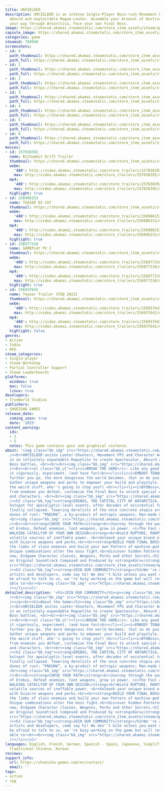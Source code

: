 ```yaml
---
title: UNYIELDER
description: UNYIELDER is an intense Single-Player Boss-rush Movement FPS with an
  absurd and exploitable Rogue-Looter. Assemble your Arsenal of Destruction, Smash
  your way through Antarctica, Face your own Final Boss.
image: https://shared.akamai.steamstatic.com/store_item_assets/steam/apps/789940/header.jpg?t=1731071941
capsule_image: https://shared.akamai.steamstatic.com/store_item_assets/steam/apps/789940/capsule_231x87.jpg?t=1731071941
categories: game
steamid: 789940
screenshots:
- id: 0
  path_thumbnail: https://shared.akamai.steamstatic.com/store_item_assets/steam/apps/789940/ss_5582acd0682b10e92d0b29d354517e54b89b08bb.600x338.jpg?t=1731071941
  path_full: https://shared.akamai.steamstatic.com/store_item_assets/steam/apps/789940/ss_5582acd0682b10e92d0b29d354517e54b89b08bb.1920x1080.jpg?t=1731071941
- id: 1
  path_thumbnail: https://shared.akamai.steamstatic.com/store_item_assets/steam/apps/789940/ss_a5866e2a8d3dd5f2d590bf07f29ebb43e917938d.600x338.jpg?t=1731071941
  path_full: https://shared.akamai.steamstatic.com/store_item_assets/steam/apps/789940/ss_a5866e2a8d3dd5f2d590bf07f29ebb43e917938d.1920x1080.jpg?t=1731071941
- id: 2
  path_thumbnail: https://shared.akamai.steamstatic.com/store_item_assets/steam/apps/789940/ss_1ae7531a2c83a8c7cc51b8a1ece724511f6f5012.600x338.jpg?t=1731071941
  path_full: https://shared.akamai.steamstatic.com/store_item_assets/steam/apps/789940/ss_1ae7531a2c83a8c7cc51b8a1ece724511f6f5012.1920x1080.jpg?t=1731071941
- id: 3
  path_thumbnail: https://shared.akamai.steamstatic.com/store_item_assets/steam/apps/789940/ss_4f9e51b513e733767c35b1882d4114f78631ee99.600x338.jpg?t=1731071941
  path_full: https://shared.akamai.steamstatic.com/store_item_assets/steam/apps/789940/ss_4f9e51b513e733767c35b1882d4114f78631ee99.1920x1080.jpg?t=1731071941
- id: 4
  path_thumbnail: https://shared.akamai.steamstatic.com/store_item_assets/steam/apps/789940/ss_e500988e612c0f39c3efa2b67df46db20471c0ef.600x338.jpg?t=1731071941
  path_full: https://shared.akamai.steamstatic.com/store_item_assets/steam/apps/789940/ss_e500988e612c0f39c3efa2b67df46db20471c0ef.1920x1080.jpg?t=1731071941
- id: 5
  path_thumbnail: https://shared.akamai.steamstatic.com/store_item_assets/steam/apps/789940/ss_bacfadee6370fb57e2ac326c448764f1420e8892.600x338.jpg?t=1731071941
  path_full: https://shared.akamai.steamstatic.com/store_item_assets/steam/apps/789940/ss_bacfadee6370fb57e2ac326c448764f1420e8892.1920x1080.jpg?t=1731071941
- id: 6
  path_thumbnail: https://shared.akamai.steamstatic.com/store_item_assets/steam/apps/789940/ss_ebf7c1c61770bab1fe870e97154445b8a4803ab3.600x338.jpg?t=1731071941
  path_full: https://shared.akamai.steamstatic.com/store_item_assets/steam/apps/789940/ss_ebf7c1c61770bab1fe870e97154445b8a4803ab3.1920x1080.jpg?t=1731071941
movies:
- id: 257038392
  name: BitSummit Drift Trailer
  thumbnail: https://shared.akamai.steamstatic.com/store_item_assets/steam/apps/257038392/movie.293x165.jpg?t=1721216298
  webm:
    '480': http://video.akamai.steamstatic.com/store_trailers/257038392/movie480_vp9.webm?t=1721216298
    max: http://video.akamai.steamstatic.com/store_trailers/257038392/movie_max_vp9.webm?t=1721216298
  mp4:
    '480': http://video.akamai.steamstatic.com/store_trailers/257038392/movie480.mp4?t=1721216298
    max: http://video.akamai.steamstatic.com/store_trailers/257038392/movie_max.mp4?t=1721216298
  highlight: true
- id: 256986153
  name: TEASER 02 CUT
  thumbnail: https://shared.akamai.steamstatic.com/store_item_assets/steam/apps/256986153/movie.293x165.jpg?t=1701491743
  webm:
    '480': http://video.akamai.steamstatic.com/store_trailers/256986153/movie480_vp9.webm?t=1701491743
    max: http://video.akamai.steamstatic.com/store_trailers/256986153/movie_max_vp9.webm?t=1701491743
  mp4:
    '480': http://video.akamai.steamstatic.com/store_trailers/256986153/movie480.mp4?t=1701491743
    max: http://video.akamai.steamstatic.com/store_trailers/256986153/movie_max.mp4?t=1701491743
  highlight: true
- id: 256977310
  name: GAMEPLAY PV 2
  thumbnail: https://shared.akamai.steamstatic.com/store_item_assets/steam/apps/256977310/movie.293x165.jpg?t=1697979065
  webm:
    '480': http://video.akamai.steamstatic.com/store_trailers/256977310/movie480_vp9.webm?t=1697979065
    max: http://video.akamai.steamstatic.com/store_trailers/256977310/movie_max_vp9.webm?t=1697979065
  mp4:
    '480': http://video.akamai.steamstatic.com/store_trailers/256977310/movie480.mp4?t=1697979065
    max: http://video.akamai.steamstatic.com/store_trailers/256977310/movie_max.mp4?t=1697979065
  highlight: true
- id: 256937642
  name: Teaser Trailer [FEB 2023]
  thumbnail: https://shared.akamai.steamstatic.com/store_item_assets/steam/apps/256937642/movie.293x165.jpg?t=1695811778
  webm:
    '480': http://video.akamai.steamstatic.com/store_trailers/256937642/movie480_vp9.webm?t=1695811778
    max: http://video.akamai.steamstatic.com/store_trailers/256937642/movie_max_vp9.webm?t=1695811778
  mp4:
    '480': http://video.akamai.steamstatic.com/store_trailers/256937642/movie480.mp4?t=1695811778
    max: http://video.akamai.steamstatic.com/store_trailers/256937642/movie_max.mp4?t=1695811778
  highlight: false
genres:
- Action
- Indie
- RPG
steam_categories:
- Single-player
- Steam Workshop
- Partial Controller Support
- Steam Leaderboards
platforms:
  windows: true
  mac: false
  linux: true
developers:
- TrueWorld Studios
publishers:
- SHUEISHA GAMES
release_date:
  coming_soon: true
  date: '2025'
content_warning:
  ids:
  - 2
  - 5
  notes: This game contains guns and graphical violence.
about: '<img class="bb_img" src="https://shared.akamai.steamstatic.com/store_item_assets/steam/apps/789940/extras/CHAOS600x104.gif?t=1731071941"
  /><br>UNYIELDER unites Looter-Shooters, Movement FPS and Character Action Games
  in an infinitely expandable Roguelite to create Spectacular, Absurd and Chaotic
  Boss battles. <br><br><br><img class="bb_img" src="https://shared.akamai.steamstatic.com/store_item_assets/steam/apps/789940/extras/Genre600x104.gif?t=1731071941"
  /><br><br><ul class="bb_ul"><li><i>BREAK THE GAME</i>: Like any good toy, play with
  it vigorously, experiment. (and have fun)<br></li><li><i>EMBODY TENACITY</i>: The
  further you go, the more dangerous the world becomes. (but so do you)<br></li><li><i>DOMINATION</i>:
  Gather unique weapons and perks to empower your build and playstyle. (or just pick
  the weird stuff, who''s going to stop you?) <br></li><li><i>BYOBoss</i>: With parts
  from enemies you defeat, customize the Final Boss to unlock special weapons, perks
  and characters. <br><br><img class="bb_img" src="https://shared.akamai.steamstatic.com/store_item_assets/steam/apps/789940/extras/Garrywalk600x104.gif?t=1731071941"
  /><h2 class="bb_tag"><strong>EREBUS, THE CAPITAL CITY OF ANTARCTICA, 1972</strong></h2>A
  hotspot for apocalyptic-level events, after decades of existential torment, Erebus
  finally collapsed. Towering derelicts of the once concrete utopia are buried in
  dunes of rust: “PNEUMA”, a by-product of entropic weapons; Man-made &quot;Heaven&quot;.<br>
  <br><img class="bb_img" src="https://shared.akamai.steamstatic.com/store_item_assets/steam/apps/789940/extras/Heaven600x104.png?t=1731071941"
  /><br><br><strong>CARVE YOUR PATH</strong><br>Journey through the war-torn lands
  of Erebus, Defeat enemies, loot weapons, grow in power. <i>The Fool awaits.</i><br><br><strong>A
  WALKING CATACLYSM OF YOUR OWN DESIGN</strong><br>Wield RUPTURE, RHAPSODY and REVERIE,
  volatile sources of ineffable power. <br>Unleash your unique brand of devastation
  with bizarre weapons and perks.<br><br><strong>BUILD YOUR FINAL BOSS</strong><br>Scavenge
  the limbs of slain enemies and build your own Pattern of machine-god punching bag.
  Unique combinations alter the boss fight.<br>Discover hidden Patterns to pave for
  new, Endgame Character classes, Weapons, Perks and other Secrets.<h2 class="bb_tag">Featuring
  an Original Soundtrack Composed and Produced by <strong>Kāru</strong></h2><img class="bb_img"
  src="https://shared.akamai.steamstatic.com/store_item_assets/steam/apps/789940/extras/Karu600x104.gif?t=1731071941"
  /><h2 class="bb_tag"><strong>JOIN OUR COMMUNITY</strong></h2>We''re a brood of passionate
  artists and developers, come say hi! We don''t bite unless you want us to :&gt;<br><br>Don''t
  be afraid to talk to us, we''re busy working on the game but will respond when we''re
  able to!<br><br><img class="bb_img" src="https://shared.akamai.steamstatic.com/store_item_assets/steam/apps/789940/extras/Footer600x104.gif?t=1731071941"
  /></li></ul>'
detailed_description: '<h1>JOIN OUR COMMUNITY</h1><p><img class="bb_img" src="https://shared.akamai.steamstatic.com/store_item_assets/steam/apps/789940/extras/Discord600x176.gif?t=1731071941"
  /><br><img class="bb_img" src="https://shared.akamai.steamstatic.com/store_item_assets/steam/apps/789940/extras/Linktree600x176.gif?t=1731071941"
  /></p><br><h1>About the Game</h1><img class="bb_img" src="https://shared.akamai.steamstatic.com/store_item_assets/steam/apps/789940/extras/CHAOS600x104.gif?t=1731071941"
  /><br>UNYIELDER unites Looter-Shooters, Movement FPS and Character Action Games
  in an infinitely expandable Roguelite to create Spectacular, Absurd and Chaotic
  Boss battles. <br><br><br><img class="bb_img" src="https://shared.akamai.steamstatic.com/store_item_assets/steam/apps/789940/extras/Genre600x104.gif?t=1731071941"
  /><br><br><ul class="bb_ul"><li><i>BREAK THE GAME</i>: Like any good toy, play with
  it vigorously, experiment. (and have fun)<br></li><li><i>EMBODY TENACITY</i>: The
  further you go, the more dangerous the world becomes. (but so do you)<br></li><li><i>DOMINATION</i>:
  Gather unique weapons and perks to empower your build and playstyle. (or just pick
  the weird stuff, who''s going to stop you?) <br></li><li><i>BYOBoss</i>: With parts
  from enemies you defeat, customize the Final Boss to unlock special weapons, perks
  and characters. <br><br><img class="bb_img" src="https://shared.akamai.steamstatic.com/store_item_assets/steam/apps/789940/extras/Garrywalk600x104.gif?t=1731071941"
  /><h2 class="bb_tag"><strong>EREBUS, THE CAPITAL CITY OF ANTARCTICA, 1972</strong></h2>A
  hotspot for apocalyptic-level events, after decades of existential torment, Erebus
  finally collapsed. Towering derelicts of the once concrete utopia are buried in
  dunes of rust: “PNEUMA”, a by-product of entropic weapons; Man-made &quot;Heaven&quot;.<br>
  <br><img class="bb_img" src="https://shared.akamai.steamstatic.com/store_item_assets/steam/apps/789940/extras/Heaven600x104.png?t=1731071941"
  /><br><br><strong>CARVE YOUR PATH</strong><br>Journey through the war-torn lands
  of Erebus, Defeat enemies, loot weapons, grow in power. <i>The Fool awaits.</i><br><br><strong>A
  WALKING CATACLYSM OF YOUR OWN DESIGN</strong><br>Wield RUPTURE, RHAPSODY and REVERIE,
  volatile sources of ineffable power. <br>Unleash your unique brand of devastation
  with bizarre weapons and perks.<br><br><strong>BUILD YOUR FINAL BOSS</strong><br>Scavenge
  the limbs of slain enemies and build your own Pattern of machine-god punching bag.
  Unique combinations alter the boss fight.<br>Discover hidden Patterns to pave for
  new, Endgame Character classes, Weapons, Perks and other Secrets.<h2 class="bb_tag">Featuring
  an Original Soundtrack Composed and Produced by <strong>Kāru</strong></h2><img class="bb_img"
  src="https://shared.akamai.steamstatic.com/store_item_assets/steam/apps/789940/extras/Karu600x104.gif?t=1731071941"
  /><h2 class="bb_tag"><strong>JOIN OUR COMMUNITY</strong></h2>We''re a brood of passionate
  artists and developers, come say hi! We don''t bite unless you want us to :&gt;<br><br>Don''t
  be afraid to talk to us, we''re busy working on the game but will respond when we''re
  able to!<br><br><img class="bb_img" src="https://shared.akamai.steamstatic.com/store_item_assets/steam/apps/789940/extras/Footer600x104.gif?t=1731071941"
  /></li></ul>'
languages: English, French, German, Spanish - Spain, Japanese, Simplified Chinese,
  Traditional Chinese, Korean
reviews:
support_info:
  url: https://shueisha-games.com/en/contact/
  email: ''
tags:
- action
- rpg
---
```


